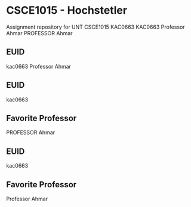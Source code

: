 # CSCE1015 - Hochstetler
Assignment repository for UNT CSCE1015
KAC0663
KAC0663
Professor Ahmar
PROFESSOR Ahmar
## EUID
kac0663
Professor Ahmar
## EUID
kac0663
## Favorite Professor
PROFESSOR Ahmar
## EUID
kac0663
## Favorite Professor
Professor Ahmar
